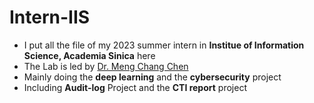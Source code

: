 # Intern-IIS
- I put all the file of my 2023 summer intern in **Institue of Information Science, Academia Sinica** here
- The Lab is led by [Dr. Meng Chang Chen](https://homepage.iis.sinica.edu.tw/pages/mcc/)
- Mainly doing the **deep learning** and the **cybersecurity** project
- Including **Audit-log** Project and the **CTI report** project
